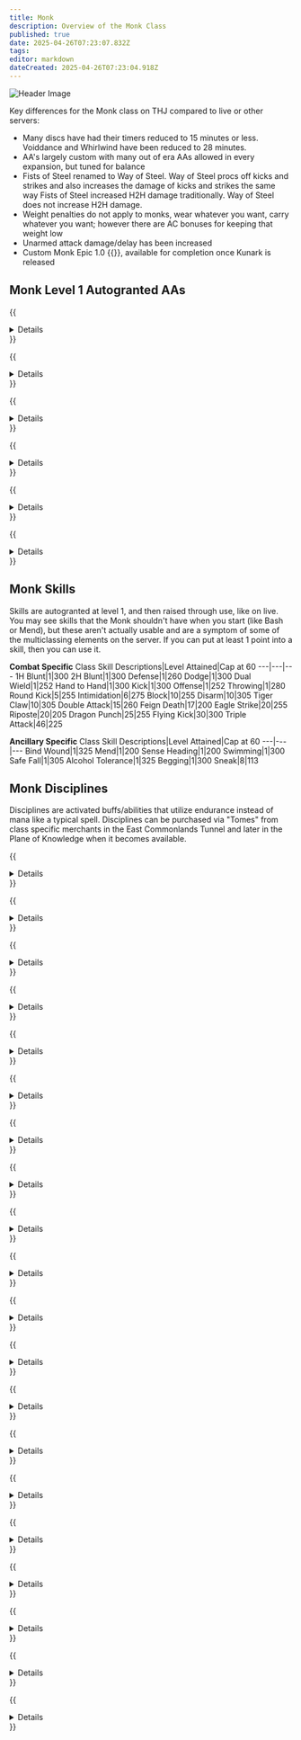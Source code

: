 ```yaml
---
title: Monk
description: Overview of the Monk Class
published: true
date: 2025-04-26T07:23:07.832Z
tags: 
editor: markdown
dateCreated: 2025-04-26T07:23:04.918Z
---
```


![Header Image](/images/classes.webp)

Key differences for the Monk class on THJ compared to live or other servers:

- Many discs have had their timers reduced to 15 minutes or less.  Voiddance and Whirlwind have been reduced to 28 minutes.
- AA's largely custom with many out of era AAs allowed in every expansion, but tuned for balance
- Fists of Steel renamed to Way of Steel. Way of Steel procs off kicks and strikes and also increases the damage of kicks and strikes the same way Fists of Steel increased H2H damage traditionally. Way of Steel does not increase H2H damage.
- Weight penalties do not apply to monks, wear whatever you want, carry whatever you want; however there are AC bonuses for keeping that weight low
- Unarmed attack damage/delay has been increased
- Custom Monk Epic 1.0 {{<item id="20542" name="Celestial Fists" link="/equipment-guide/epics/mnk-epic/">}}, available for completion once Kunark is released

## Monk Level 1 Autogranted AAs
{{<details title="Crippling Strike (Active)">}}
This ability grants you an Eagle Strike attack with a chance to reduce the movement speed of the targets.  Ranks in this ability can increase the potency of the snare effect or the damage, or both.  This ability can not be used at the same time as Stunning Kick or Eye Gouge.
{{</details>}}

{{<details title="Technique of Master Wu (Passive)">}}
Under the tutelage of Wu, Monks are able to hone their skills to the point of being able to execute a second and sometimes even a third strike when scoring a hit with their special attacks.  This ability grants a 20 percent increase in the chance of scoring multiple special attacks, per rank, up to rank 5.  Ranks beyond rank 5 increase the chance to perform the third attack in the chain by 5% per rank.

Additional ranks of this skill are granted automatically as you level up.
{{</details>}}

{{<details title="Killing Spree (Passive)">}}
After slaying a non-trivial con enemy, you have a 10% chance per rank to enter a battle frenzy that instantly boosts your endurance slightly as well as increasing your offensive damage for the next 30 seconds.
{{</details>}}

{{<details title="Bazaar and Back Gate (Active)">}}
Every 10 minutes, allows you to teleport to the Bazaar when out of combat.
{{</details>}}

{{<details title="Eyes Wide Open Rank 8 (Passive)">}}
This passive ability increases the capacity of your extended target window by one slot per rank.
{{</details>}}

{{<details title="Mystical Attuning Rank 5 (Passive)">}}
This ability increases the number of mystical effects that can affect you at once by 1 per rank.
{{</details>}}

## Monk Skills

Skills are autogranted at level 1, and then raised through use, like on live. You may see skills that the Monk shouldn't have when you start (like Bash or Mend), but these aren't actually usable and are a symptom of some of the multiclassing elements on the server. If you can put at least 1 point into a skill, then you can use it.

**Combat Specific**
Class Skill Descriptions|Level Attained|Cap at 60
---|---|---
1H Blunt|1|300
2H Blunt|1|300
Defense|1|260
Dodge|1|300
Dual Wield|1|252
Hand to Hand|1|300
Kick|1|300
Offense|1|252
Throwing|1|280
Round Kick|5|255
Intimidation|6|275
Block|10|255
Disarm|10|305
Tiger Claw|10|305
Double Attack|15|260
Feign Death|17|200
Eagle Strike|20|255
Riposte|20|205
Dragon Punch|25|255
Flying Kick|30|300
Triple Attack|46|225

**Ancillary Specific**
Class Skill Descriptions|Level Attained|Cap at 60
---|---|---
Bind Wound|1|325
Mend|1|200
Sense Heading|1|200
Swimming|1|300
Safe Fall|1|305
Alcohol Tolerance|1|325
Begging|1|300
Sneak|8|113

## Monk Disciplines
Disciplines are activated buffs/abilities that utilize endurance instead of mana like a typical spell.  Disciplines can be purchased via "Tomes" from class specific merchants in the East Commonlands Tunnel and later in the Plane of Knowledge when it becomes available.

{{<details title="Throw Stone Discipline (Lvl 1)">}}
Strike your target with a thrown stone, causing 1 damage.
{{</details>}}

{{<details title="Focused Will Discipline (Lvl 10)">}}
Focuses the energy of your will to heal your wounds.  Any aggressive action you take will break your concentration.
{{</details>}}

{{<details title="Resistant Discipline (lvl 30)">}}
Focuses your will, increasing your resistances for a short time.
{{</details>}}

{{<details title="Phantom Zephyr Discipline (Lvl 35)">}}
Seeds an illusion in your target's mind, allowing you to distract them for a short period of time.  This ability works on creatures up to lvl 50.
{{</details>}}

{{<details title="Fearless Discipline (lvl 40)">}}
Strengthens your resolve, rendering you immune to fear.
{{</details>}}

{{<details title="Phantom Wind Discipline (Lvl 50)">}}
Seeds an illusion in your target's mind, allowing you to distract them for a short period of time.  This ability works on creatures up to lvl 58
{{</details>}}

{{<details title="Stone Stance Discipline (Lvl 51)">}}
Joins your body with the strength of the earth, causing you to take greatly decreased melee damage.
{{</details>}}

{{<details title="Thunderkick Discipline (Lvl 52)">}}
Focuses energy into your feet, allowing you to perform an especially powerful flying kick.
{{</details>}}

{{<details title="Whirlwind Discipline (Lvl 53)">}}
Heightens your combat instincts, allowing you to riposte every attack.
{{</details>}}

{{<details title="Voiddance Discipline (Lvl 54)">}}
Focuses your combat reflexes, allowing you to avoid melee attacks.
{{</details>}}

{{<details title="Inner Flame Discipline (Lvl 56)">}}
Fills your body with energy causing your attacks to do greatly improved damage.
{{</details>}}

{{<details title="Hundred Fists Discipline (Lvl 57)">}}
Increases your hand's speed, allowing you an increased attack rate and damage.
{{</details>}}

{{<details title="Phantom Echo Discipline (Lvl 57)">}}
Seeds an illusion in your target's mind, allowing you to distract them for a short period of time.  This ability works on creatures up to lvl 61
{{</details>}}

{{<details title="Silentfist Discipline (Lvl 59)">}}
Focuses your rage into your hands, allowing you to perform an especially powerful dragon punch.
{{</details>}}

{{<details title="Ashenhand Discipline (Lvl 60)">}}
Focuses your energy into your hands, allowing you to perform an especially powerful eagle strike.
{{</details>}}

{{<details title="Planeswalk Discipline (Lvl 61)">}}
Allows incredible freedom of flexibility, increasing your movement speed.
{{</details>}}

{{<details title="Healing Will Discipline (Lvl 63)">}}
Focus the power of your will to heal your wounds.
{{</details>}}

{{<details title="Speed Focus Discipline (Lvl 63)">}}
Focuses your energy into your arms, increasing your attack speed.
{{</details>}}

{{<details title="Phantom Call Discipline (Lvl 64)">}}
Seeds an illusion in your target's mind, allowing you to distract them for a short period of time.  This ability works on creatures up to lvl 65
{{</details>}}

{{<details title="Earthwalk Discipline (Lvl 65)">}}
Joins your body with the strength of the earth, causing you to take greatly decreases melee damage.
{{</details>}}